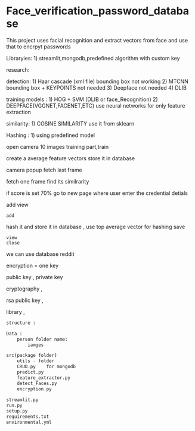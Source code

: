# Face_verification_password_database
This project uses facial recognition and extract vectors from face and use that to encrpyt passwords



Libraryies:
	1) streamlit,mongodb,predefined algorithm with custom key

research:

detection:
	1) Haar cascade (xml file) bounding box not working 
	2) MTCNN     bounding box + KEYPOINTS  not needed 
	3) Deepface  not needed 
	4) DLIB 

training models :
	1) HOG + SVM (DLIB or face_Recognition)
	2) DEEPFACE(VGGNET,FACENET,ETC) use neural networks for only feature extraction
	
similarity:
	1) COSINE SIMILARITY use it from sklearn

Hashing :
	1) using predefined model 


open camera 10 images training part,train 

create a average feature vectors store it in database


camera popup fetch last frame 

fetch one frame find its similrarity 

if score is set 70% 
go to new page where user enter the credential detials

add view 

	add
hash it and store it in database , use top average vector for hashing 
	save 

	view 
	close



we can use database reddit

encryption = one key 

public key , private key 

cryptography , 

rsa public key , 



library ,
 

```bash
structure :

Data :
	person folder name:
		iamges

src(package folder)
	utils - folder
	CRUD.py    for mongodb
	predict.py  
	feature_extractor.py
	detect_Faces.py
	encryption.py	 
	
streamlit.py 
run.py
setup.py
requirements.txt
environmental.yml
```